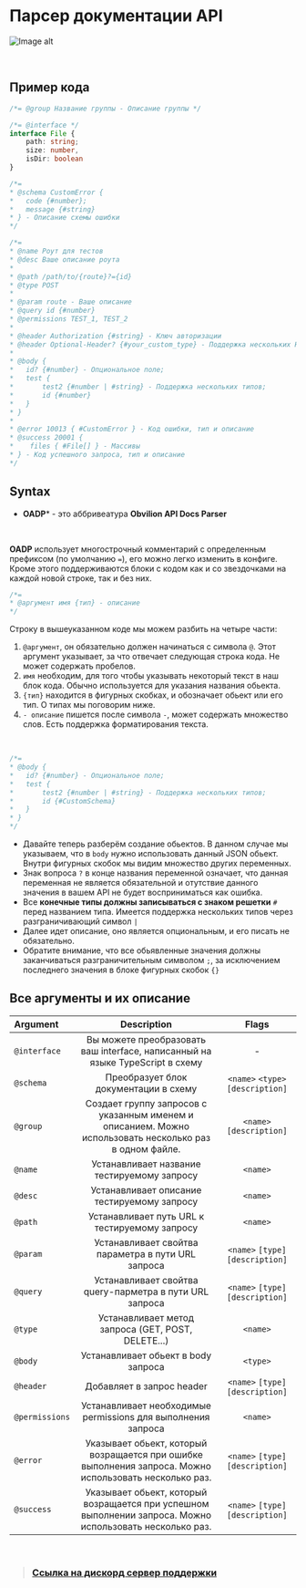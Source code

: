 # Парсер документации API

![Image alt](https://media.discordapp.net/attachments/548971947405475851/872160073454063636/unknown.png)

<br/>

## Пример кода
```ts
/*= @group Название группы - Описание группы */

/*= @interface */
interface File {
    path: string;
    size: number,
    isDir: boolean
}

/*=
* @schema CustomError {
*   code {#number};
*   message {#string}
* } - Описание схемы ошибки
*/

/*=
* @name Роут для тестов
* @desc Ваше описание роута
*
* @path /path/to/{route}?={id}
* @type POST
*
* @param route - Ваше описание
* @query id {#number}
* @permissions TEST_1, TEST_2
*
* @header Authorization {#string} - Ключ авторизации
* @header Optional-Header? {#your_custom_type} - Поддержка нескольких Header-ов
*
* @body {
*   id? {#number} - Опциональное поле;
*   test {
*       test2 {#number | #string} - Поддержка нескольких типов;
*       id {#number}
*   }
* }
*
* @error 10013 { #CustomError } - Код ошибки, тип и описание
* @success 20001 {
*    files { #File[] } - Массивы
* } - Код успешного запроса, тип и описание
*/
```

## Syntax
- **OADP*** - это аббривеатура **Obvilion API Docs Parser**
<br/>

**OADP** использует многострочный комментарий с определенным префиксом (по умолчанию `=`), его можно легко изменить в конфиге.
Кроме этого поддерживаются блоки с кодом как и со звездочками на каждой новой строке, так и без них.
```ts
/*= 
* @аргумент имя {тип} - описание
*/
```
Строку в вышеуказанном коде мы можем разбить на четыре части:
1) `@аргумент`, он обязательно должен начинаться с символа `@`. Этот аргумент указывает, за что отвечает следующая строка кода. Не может содержать пробелов.
2) `имя` необходим, для того чтобы указывать некоторый текст в наш блок кода. Обычно используется для указания названия обьекта.
3) `{тип}` находится в фигурных скобках, и обозначает обьект или его тип. О типах мы поговорим ниже.
4) `- описание` пишется после символа `-`, может содержать множество слов. Есть поддержка форматирования текста.
<br/>

```ts
/*= 
* @body {
*   id? {#number} - Опциональное поле;
*   test {
*       test2 {#number | #string} - Поддержка нескольких типов;
*       id {#CustomSchema}
*   }
* }
*/
```
* Давайте теперь разберём создание обьектов. В данном случае мы указываем, что в `body` нужно использовать данный JSON обьект. Внутри фигурных скобок мы видим множество других переменных. 
* Знак вопроса `?` в конце названия переменной означает, что данная переменная не является обязательной и отутствие данного значения в вашем API не будет восприниматься как ошибка.
* Все **конечные типы должны записываться с знаком решетки** `#` перед названием типа. Имеется поддержка нескольких типов через разграничивающий символ `|`
* Далее идет описание, оно является опциональным, и его писать не обязательно.
* Обратите внимание, что все обьявленные значения должны заканчиваться разграничительным символом `;`, за исключением последнего значения в блоке фигурных скобок `{}`

## Все аргументы и их описание
| Argument | Description | Flags |
| :------- | :---------: | :---: |
| `@interface` | Вы можете преобразовать ваш interface, написанный на языке TypeScript в схему | - |
| `@schema` | Преобразует блок документации в схему                                    | `<name>` `<type>` `[description]` |
| `@group` | Создает группу запросов с указанным именем и описанием. Можно использовать несколько раз в одном файле. | `<name>` `[description]` |
| `@name` | Устанавливает название тестируемому запросу                                | `<name>` |
| `@desc` | Устанавливает описание тестируемому запросу                                | `<name>` |
| `@path` | Устанавливает путь URL к тестируемому запросу                              | `<name>` |
| `@param` | Устанавливает свойтва параметра в пути URL запроса                        | `<name>` `[type]` `[description]` |
| `@query` | Устанавливает свойтва query-парметра в пути URL запроса                   | `<name>` `[type]` `[description]` |
| `@type` | Устанавливает метод запроса (GET, POST, DELETE...)                         | `<name>` |
| `@body` | Устанавливает обьект в body запроса                                        | `<type>` |
| `@header` | Добавляет в запрос header                                                | `<name>` `[type]` `[description]` |
| `@permissions` | Устанавливает необходимые permissions для выполнения запроса        | `<name>` |
| `@error` | Указывает обьект, который возращается при ошибке выполнения запроса. Можно использовать несколько раз. | `<name>` `[type]` `[description]` |
| `@success` | Указывает обьект, который возращается при успешном выполнении запроса. Можно использовать несколько раз. | `<name>` `[type]` `[description]` |

<br/>

> ### [Ссылка на дискорд сервер поддержки](https://discord.gg/cg82mjh)
